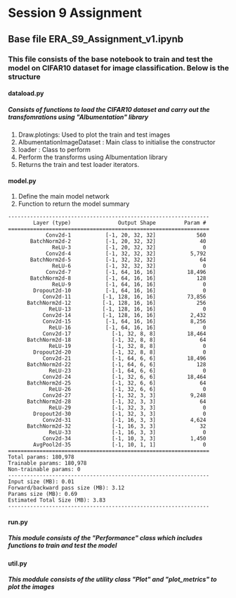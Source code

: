 # Session 9 Assignment
## Base file ERA_S9_Assignment_v1.ipynb
### This file consists of the base notebook to train and test the model on CIFAR10 dataset for image classification. Below is the structure

#### dataload.py  
##### Consists of functions to load the CIFAR10 dataset and carry out the transfomrations using "Albumentation" library
1. Draw.plotings: Used to plot the train and test images
2. AlbumentationImageDataset : Main class to initialise the constructor
3. loader :  Class to perform
4. Perform the transforms using Albumentation library
5. Returns the train and test loader iterators.

#### model.py 
1. Define the main model network
2. Function to return the model summary
```
----------------------------------------------------------------
        Layer (type)               Output Shape         Param #
================================================================
            Conv2d-1           [-1, 20, 32, 32]             560
       BatchNorm2d-2           [-1, 20, 32, 32]              40
              ReLU-3           [-1, 20, 32, 32]               0
            Conv2d-4           [-1, 32, 32, 32]           5,792
       BatchNorm2d-5           [-1, 32, 32, 32]              64
              ReLU-6           [-1, 32, 32, 32]               0
            Conv2d-7           [-1, 64, 16, 16]          18,496
       BatchNorm2d-8           [-1, 64, 16, 16]             128
              ReLU-9           [-1, 64, 16, 16]               0
        Dropout2d-10           [-1, 64, 16, 16]               0
           Conv2d-11          [-1, 128, 16, 16]          73,856
      BatchNorm2d-12          [-1, 128, 16, 16]             256
             ReLU-13          [-1, 128, 16, 16]               0
           Conv2d-14          [-1, 128, 16, 16]           2,432
           Conv2d-15           [-1, 64, 16, 16]           8,256
             ReLU-16           [-1, 64, 16, 16]               0
           Conv2d-17             [-1, 32, 8, 8]          18,464
      BatchNorm2d-18             [-1, 32, 8, 8]              64
             ReLU-19             [-1, 32, 8, 8]               0
        Dropout2d-20             [-1, 32, 8, 8]               0
           Conv2d-21             [-1, 64, 6, 6]          18,496
      BatchNorm2d-22             [-1, 64, 6, 6]             128
             ReLU-23             [-1, 64, 6, 6]               0
           Conv2d-24             [-1, 32, 6, 6]          18,464
      BatchNorm2d-25             [-1, 32, 6, 6]              64
             ReLU-26             [-1, 32, 6, 6]               0
           Conv2d-27             [-1, 32, 3, 3]           9,248
      BatchNorm2d-28             [-1, 32, 3, 3]              64
             ReLU-29             [-1, 32, 3, 3]               0
        Dropout2d-30             [-1, 32, 3, 3]               0
           Conv2d-31             [-1, 16, 3, 3]           4,624
      BatchNorm2d-32             [-1, 16, 3, 3]              32
             ReLU-33             [-1, 16, 3, 3]               0
           Conv2d-34             [-1, 10, 3, 3]           1,450
        AvgPool2d-35             [-1, 10, 1, 1]               0
================================================================
Total params: 180,978
Trainable params: 180,978
Non-trainable params: 0
----------------------------------------------------------------
Input size (MB): 0.01
Forward/backward pass size (MB): 3.12
Params size (MB): 0.69
Estimated Total Size (MB): 3.83
----------------------------------------------------------------
```
#### run.py
##### This module consists of the "Performance" class which includes functions to train and test the model

#### util.py
##### This moddule consists of the utility class "Plot" and "plot_metrics" to plot the images
